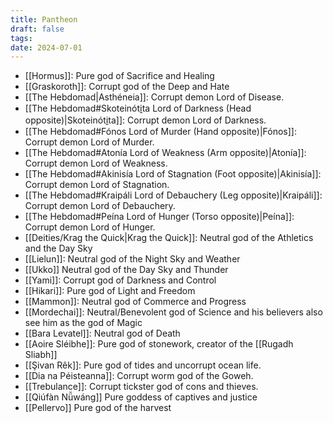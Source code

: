 ```yaml
---
title: Pantheon
draft: false
tags:
date: 2024-07-01
---
```

- [[Hormus]]: Pure god of Sacrifice and Healing
- [[Graskoroth]]: Corrupt god of the Deep and Hate
- [[The Hebdomad|Asthéneia]]: Corrupt demon Lord of Disease.
- [[The Hebdomad#Skoteinóti̱ta Lord of Darkness (Head opposite)|Skoteinóti̱ta]]: Corrupt demon Lord of Darkness.
- [[The Hebdomad#Fónos Lord of Murder (Hand opposite)|Fónos]]: Corrupt demon Lord of Murder.
- [[The Hebdomad#Atonía Lord of Weakness (Arm opposite)|Atonía]]: Corrupt demon Lord of Weakness.
- [[The Hebdomad#Akinisía Lord of Stagnation (Foot opposite)|Akinisía]]: Corrupt demon Lord of Stagnation.
- [[The Hebdomad#Kraipáli Lord of Debauchery (Leg opposite)|Kraipáli]]: Corrupt demon Lord of Debauchery.
- [[The Hebdomad#Peína Lord of Hunger (Torso opposite)|Peína]]: Corrupt demon Lord of Hunger.
- [[Deities/Krag the Quick|Krag the Quick]]: Neutral god of the Athletics and the Day Sky
- [[Lielun]]: Neutral god of the Night Sky and Weather
- [[Ukko]] Neutral god of the Day Sky and Thunder
- [[Yami]]: Corrupt god of Darkness and Control
- [[Hikari]]: Pure god of Light and Freedom
- [[Mammon]]: Neutral god of Commerce and Progress
- [[Mordechai]]: Neutral/Benevolent god of Science and his believers also see him as the god of Magic
- [[Bara Levatel]]: Neutral god of Death
- [[Aoire Sléibhe]]: Pure god of stonework, creator of the [[Rugadh Sliabh]]
- [[Şivan Rêk]]: Pure god of tides and uncorrupt ocean life.
- [[Dia na Péisteanna]]: Corrupt worm god of the Goweh.
- [[Trebulance]]: Corrupt tickster god of cons and thieves.
- [[Qiúfàn Nǚwáng]] Pure goddess of captives and justice
- [[Pellervo]] Pure god of the harvest